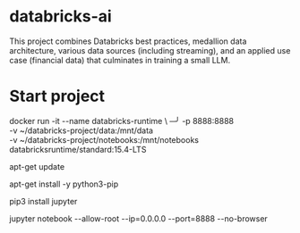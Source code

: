 # databricks-ai
This project combines Databricks best practices, medallion data architecture, various data sources (including streaming), and an applied use case (financial data) that culminates in training a small LLM. 

# Start project

docker run -it --name databricks-runtime \                                ─╯
  -p 8888:8888 \
  -v ~/databricks-project/data:/mnt/data \
  -v ~/databricks-project/notebooks:/mnt/notebooks \
  databricksruntime/standard:15.4-LTS

  apt-get update

  apt-get install -y python3-pip

  pip3 install jupyter

  jupyter notebook --allow-root --ip=0.0.0.0 --port=8888 --no-browser